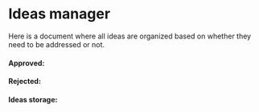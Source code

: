 
# Ideas manager


Here is a document where all ideas are organized based on whether they need to be addressed or not.


#### Approved:


#### Rejected:


#### Ideas storage:
